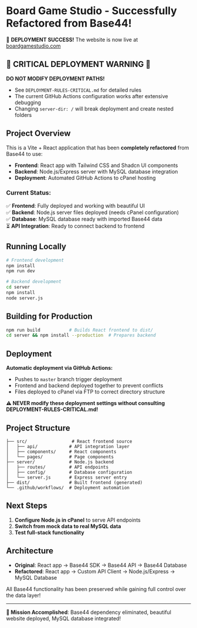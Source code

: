 # Board Game Studio - Successfully Refactored from Base44!

🎉 **DEPLOYMENT SUCCESS!** The website is now live at [boardgamestudio.com](https://boardgamestudio.com)

## 🚨 CRITICAL DEPLOYMENT WARNING 🚨

**DO NOT MODIFY DEPLOYMENT PATHS!** 
- See `DEPLOYMENT-RULES-CRITICAL.md` for detailed rules
- The current GitHub Actions configuration works after extensive debugging
- Changing `server-dir: /` will break deployment and create nested folders

## Project Overview

This is a Vite + React application that has been **completely refactored** from Base44 to use:
- **Frontend**: React app with Tailwind CSS and Shadcn UI components
- **Backend**: Node.js/Express server with MySQL database integration
- **Deployment**: Automated GitHub Actions to cPanel hosting

### Current Status:
✅ **Frontend**: Fully deployed and working with beautiful UI  
✅ **Backend**: Node.js server files deployed (needs cPanel configuration)  
✅ **Database**: MySQL database ready with imported Base44 data  
⏳ **API Integration**: Ready to connect backend to frontend  

## Running Locally

```bash
# Frontend development
npm install
npm run dev

# Backend development  
cd server
npm install
node server.js
```

## Building for Production

```bash
npm run build           # Builds React frontend to dist/
cd server && npm install --production  # Prepares backend
```

## Deployment

**Automatic deployment via GitHub Actions:**
- Pushes to `master` branch trigger deployment
- Frontend and backend deployed together to prevent conflicts
- Files deployed to cPanel via FTP to correct directory structure

**⚠️ NEVER modify these deployment settings without consulting DEPLOYMENT-RULES-CRITICAL.md!**

## Project Structure

```
├── src/                 # React frontend source
│   ├── api/            # API integration layer
│   ├── components/     # React components  
│   └── pages/          # Page components
├── server/             # Node.js backend
│   ├── routes/         # API endpoints
│   ├── config/         # Database configuration
│   └── server.js       # Express server entry
├── dist/               # Built frontend (generated)
└── .github/workflows/  # Deployment automation
```

## Next Steps

1. **Configure Node.js in cPanel** to serve API endpoints
2. **Switch from mock data to real MySQL data**
3. **Test full-stack functionality**

## Architecture

- **Original**: React app → Base44 SDK → Base44 API → Base44 Database
- **Refactored**: React app → Custom API Client → Node.js/Express → MySQL Database

All Base44 functionality has been preserved while gaining full control over the data layer!

---

**🎯 Mission Accomplished**: Base44 dependency eliminated, beautiful website deployed, MySQL database integrated!
